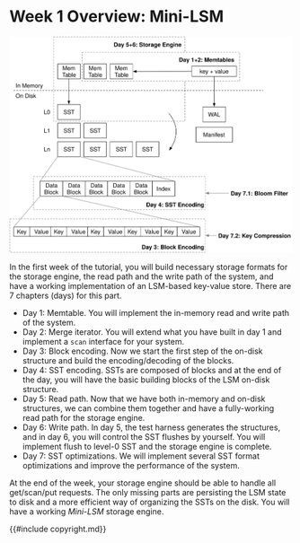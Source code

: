# Week 1 Overview: Mini-LSM

![Chapter Overview](./lsm-tutorial/week1-overview.svg)

In the first week of the tutorial, you will build necessary storage formats for the storage engine, the read path and the write path of the system, and have a working implementation of an LSM-based key-value store. There are 7 chapters (days) for this part.

* Day 1: Memtable. You will implement the in-memory read and write path of the system.
* Day 2: Merge iterator. You will extend what you have built in day 1 and implement a `scan` interface for your system.
* Day 3: Block encoding. Now we start the first step of the on-disk structure and build the encoding/decoding of the blocks.
* Day 4: SST encoding. SSTs are composed of blocks and at the end of the day, you will have the basic building blocks of the LSM on-disk structure.
* Day 5: Read path. Now that we have both in-memory and on-disk structures, we can combine them together and have a fully-working read path for the storage engine.
* Day 6: Write path. In day 5, the test harness generates the structures, and in day 6, you will control the SST flushes by yourself. You will implement flush to level-0 SST and the storage engine is complete.
* Day 7: SST optimizations. We will implement several SST format optimizations and improve the performance of the system.

At the end of the week, your storage engine should be able to handle all get/scan/put requests. The only missing parts are persisting the LSM state to disk and a more efficient way of organizing the SSTs on the disk. You will have a working *Mini-LSM* storage engine.

{{#include copyright.md}}
